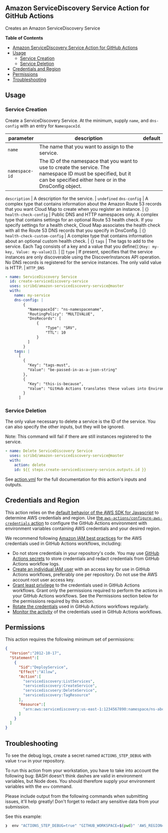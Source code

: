 ## Amazon ServiceDiscovery Service Action for GitHub Actions

Creates an Amazon ServiceDiscovery Service

**Table of Contents**

<!-- toc -->

- [Amazon ServiceDiscovery Service Action for GitHub Actions](#amazon-servicediscovery-service-action-for-github-actions)
- [Usage](#usage)
  - [Service Creation](#service-creation)
  - [Service Deletion](#service-deletion)
- [Credentials and Region](#credentials-and-region)
- [Permissions](#permissions)
- [Troubleshooting](#troubleshooting)

<!-- tocstop -->

## Usage

### Service Creation

Create a ServiceDiscovery Service. At the minimum, supply `name`, and `dns-config` with an entry for `NamespaceId`. 

parameter              | description                                 | default
-----------------------|---------------------------------------------|----------
`name` | The name that you want to assign to the service. | 
`namespace-id` | The ID of the namespace that you want to use to create the service. The namespace ID must be specified, but it can be specified either here or in the DnsConfig object. |

`description` | A description for the service. | `undefined`
`dns-config` | A complex type that contains information about the Amazon Route 53 records that you want Cloud Map to create when you register an instance. | {}
`health-check-config` | Public DNS and HTTP namespaces only. A complex type that contains settings for an optional Route 53 health check. If you specify settings for a health check, Cloud Map associates the health check with all the Route 53 DNS records that you specify in DnsConfig. | {}
`health-check-custom-config` | A complex type that contains information about an optional custom health check. | {}
`tags` | The tags to add to the service. Each Tag consists of a key and a value that you define(`[{Key: my-key, Value: my-value}]`). | []
`type` | If present, specifies that the service instances are only discoverable using the DiscoverInstances API operation. No DNS records is registered for the service instances. The only valid value is HTTP. | `HTTP_DNS`


```yaml
- name: ServiceDiscovery Service
  id: create-servicediscovery-service
  uses: scribd/amazon-servicediscovery-service@master
  with:
    name: my-service
    dns-config: |
        {
          "NamespaceId": "ns-namespacename",
          "RoutingPolicy": "MULTIVALUE",
          "DnsRecords": [
              {
                  "Type": "SRV",
                  "TTL": 10
              }
          ]
        }
    tags: |
      [
        {
          "Key": "tags-must",
          "Value": "be-passed-in-as-a-json-string"
        },
        {
          "Key": "this-is-because",
          "Value": "GitHub Actions translates these values into Environment Variables"
        }
      ]
```

### Service Deletion

The only value necessary to delete a service is the ID of the service. You can also specify the other inputs, but they will be ignored.

Note: This command will fail if there are still instances registered to the service.

```yaml
- name: Delete ServiceDiscovery Service
  uses: scribd/amazon-servicediscovery-service@master
  with:
    action: delete
    id: ${{ steps.create-servicediscovery-service.outputs.id }}
```

See [action.yml](action.yml) for the full documentation for this action's inputs and outputs.


## Credentials and Region

This action relies on the [default behavior of the AWS SDK for Javascript](https://docs.aws.amazon.com/sdk-for-javascript/v3/developer-guide/setting-credentials-node.html) to determine AWS credentials and region.
Use [the `aws-actions/configure-aws-credentials` action](https://github.com/aws-actions/configure-aws-credentials) to configure the GitHub Actions environment with environment variables containing AWS credentials and your desired region.

We recommend following [Amazon IAM best practices](https://docs.aws.amazon.com/IAM/latest/UserGuide/best-practices.html) for the AWS credentials used in GitHub Actions workflows, including:
* Do not store credentials in your repository's code.  You may use [GitHub Actions secrets](https://help.github.com/en/actions/automating-your-workflow-with-github-actions/creating-and-using-encrypted-secrets) to store credentials and redact credentials from GitHub Actions workflow logs.
* [Create an individual IAM user](https://docs.aws.amazon.com/IAM/latest/UserGuide/best-practices.html#create-iam-users) with an access key for use in GitHub Actions workflows, preferably one per repository. Do not use the AWS account root user access key.
* [Grant least privilege](https://docs.aws.amazon.com/IAM/latest/UserGuide/best-practices.html#grant-least-privilege) to the credentials used in GitHub Actions workflows.  Grant only the permissions required to perform the actions in your GitHub Actions workflows.  See the Permissions section below for the permissions required by this action.
* [Rotate the credentials](https://docs.aws.amazon.com/IAM/latest/UserGuide/best-practices.html#rotate-credentials) used in GitHub Actions workflows regularly.
* [Monitor the activity](https://docs.aws.amazon.com/IAM/latest/UserGuide/best-practices.html#keep-a-log) of the credentials used in GitHub Actions workflows.

## Permissions

This action requires the following minimum set of permissions:

```json
{
  "Version":"2012-10-17",
  "Statement":[
    {
      "Sid":"DeployService",
      "Effect":"Allow",
      "Action":[
        "servicediscovery:ListServices",
        "servicediscovery:CreateService",
        "servicediscvoery:DeleteService",
        "servicediscovery:TagResource"
      ],
      "Resource":[
        "arn:aws:servicediscovery:us-east-1:1234567890:namespace/ns-abc123"
      ]
    }
  ]
}
```


## Troubleshooting

To see the debug logs, create a secret named `ACTIONS_STEP_DEBUG` with value `true` in your repository.

To run this action from your workstation, you have to take into account the following bug: BASH doesn't think dashes are valid in environment variables, but Node does. You should therefore supply your environment variables with the `env` command.

Please include output from the following commands when submitting issues, it'll help greatly! Don't forget to redact any sensitive data from your submission. 

See this example: 

```bash
❯  env "ACTIONS_STEP_DEBUG=true" "GITHUB_WORKSPACE=$(pwd)" 'AWS_REGION=us-east-1' 'INPUT_DNS-CONFIG={"NamespaceId": "ns-abc123", "RoutingPolicy": "MULTIVALUE", "DnsRecords":[{"Type": "SRV","TTL": 10}]}' "INPUT_NAME=my-service" 'INPUT_TAGS=[{"Key": "hello", "Value": "world"}]' node  index.js
```